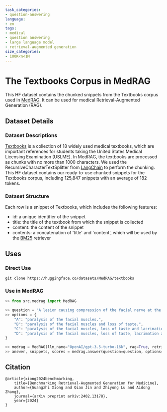 ```yaml
---
task_categories:
- question-answering
language:
- en
tags:
- medical
- question answering
- large language model
- retrieval-augmented generation
size_categories:
- 100K<n<1M
---
```

# The Textbooks Corpus in MedRAG

This HF dataset contains the chunked snippets from the Textbooks corpus used in [MedRAG](https://arxiv.org/abs/2402.13178). It can be used for medical Retrieval-Augmented Generation (RAG).

## Dataset Details

### Dataset Descriptions

[Textbooks](https://github.com/jind11/MedQA) is a collection of 18 widely used medical textbooks, which are important references for students taking the United States Medical Licensing Examination (USLME).
In MedRAG, the textbooks are processed as chunks with no more than 1000 characters. 
We used the RecursiveCharacterTextSplitter from [LangChain](https://www.langchain.com/) to perform the chunking. 
This HF dataset contains our ready-to-use chunked snippets for the Textbooks corpus, including 125,847 snippets with an average of 182 tokens.

### Dataset Structure
Each row is a snippet of Textbooks, which includes the following features:

- id: a unique identifier of the snippet
- title: the title of the textbook from which the snippet is collected
- content: the content of the snippet
- contents: a concatenation of 'title' and 'content', which will be used by the [BM25](https://github.com/castorini/pyserini) retriever

## Uses

<!-- Address questions around how the dataset is intended to be used. -->

### Direct Use

<!-- This section describes suitable use cases for the dataset. -->

```shell
git clone https://huggingface.co/datasets/MedRAG/textbooks
```

### Use in MedRAG

```python
>> from src.medrag import MedRAG

>> question = "A lesion causing compression of the facial nerve at the stylomastoid foramen will cause ipsilateral"
>> options = {
    "A": "paralysis of the facial muscles.",
    "B": "paralysis of the facial muscles and loss of taste.",
    "C": "paralysis of the facial muscles, loss of taste and lacrimation.",
    "D": "paralysis of the facial muscles, loss of taste, lacrimation and decreased salivation."
}

>> medrag = MedRAG(llm_name="OpenAI/gpt-3.5-turbo-16k", rag=True, retriever_name="MedCPT", corpus_name="Textbooks")
>> answer, snippets, scores = medrag.answer(question=question, options=options, k=32) # scores are given by the retrieval system
```

## Citation
```shell
@article{xiong2024benchmarking,
    title={Benchmarking Retrieval-Augmented Generation for Medicine}, 
    author={Guangzhi Xiong and Qiao Jin and Zhiyong Lu and Aidong Zhang},
    journal={arXiv preprint arXiv:2402.13178},
    year={2024}
}
```